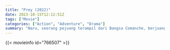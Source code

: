 ```yaml
---
title: "Prey (2022)"
date: 2023-10-15T12:12:51Z
tags: ["Movie"]
categories: ["Action", "Adventure", "Drama"]
summary: "Naru, seorang pejuang terampil dari Bangsa Comanche, berjuang untuk melindungi sukunya dari salah satu Predator berevolusi tinggi pertama yang mendarat di Bumi."
---
```



  <mux-player stream-type="on-demand"
  src="https://kp3d-my.sharepoint.com/personal/ryoo_kp3d_onmicrosoft_com/_layouts/15/download.aspx?share=Ea9fl-0BMj9HnHN_ineX1rIBJlo9mt9CkiukcfJXTLstKQ" prefer-playback="mse" controls>
 
  </mux-player>
  

{{< movieinfo id="766507" >}}

  <script src="https://cdn.jsdelivr.net/npm/@mux/mux-player"></script>
  
   <script type="application/ld+json">
 {
  "@context": "https://schema.org/",
  "@type": "VideoObject",
  "name": "Prey (2022)",
  "contentUrl": "https://stream.mux.com/NetZPbfi021ihPa1iVtjBNWN2uo3bl01AJGr1MJbrqWmo.m3u8",
  "thumbnailUrl": "https://www.themoviedb.org/t/p/original/7mE4VrrxpiEx4fD6eS1uZY0n7kc.jpg?width=314&fit_mode=preserve&time=25",
  "uploadDate": "2023-10-15T12:12:51Z",
}

</script>